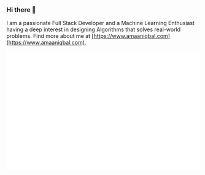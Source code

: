 ### Hi there 👋
I am a passionate Full Stack Developer and a Machine Learning Enthusiast having a deep interest in designing Algorithms that solves real-world problems. Find more about me at [https://www.amaaniqbal.com](https://www.amaaniqbal.com).

![Metrics](https://github.com/amaaniqbal/amaaniqbal/blob/main/github-metrics.svg)

<!-- ![Metrics](https://metrics.lecoq.io/amaaniqbal?template=classic&languages=1&lines=1&introduction=1&notable=1&pagespeed=1&languages.sections=most-used&languages.colors=github&languages.threshold=0%25&languages.indepth=false&languages.recent.load=300&languages.recent.days=14&introduction.title=true&notable.repositories=false&pagespeed.url=www.amaaniqbal.com&pagespeed.detailed=false&pagespeed.screenshot=false&config.timezone=Asia%2FCalcutta&config.twemoji=true&config.display=large&config.padding=10%25%2C%205%25) -->

<!--
**amaaniqbal/amaaniqbal** is a ✨ _special_ ✨ repository because its `README.md` (this file) appears on your GitHub profile.

Here are some ideas to get you started:

- 🔭 I’m currently working on ...
- 🌱 I’m currently learning ...
- 👯 I’m looking to collaborate on ...
- 🤔 I’m looking for help with ...
- 💬 Ask me about ...
- 📫 How to reach me: ...
- 😄 Pronouns: ...
- ⚡ Fun fact: ...
-->
